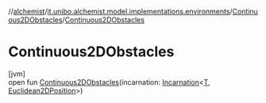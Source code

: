 //[alchemist](../../../index.md)/[it.unibo.alchemist.model.implementations.environments](../index.md)/[Continuous2DObstacles](index.md)/[Continuous2DObstacles](-continuous2-d-obstacles.md)

# Continuous2DObstacles

[jvm]\
open fun [Continuous2DObstacles](-continuous2-d-obstacles.md)(incarnation: [Incarnation](../../it.unibo.alchemist.model.interfaces/-incarnation/index.md)<[T](../-museum-hall/index.md), [Euclidean2DPosition](../../it.unibo.alchemist.model.implementations.positions/-euclidean2-d-position/index.md)>)
